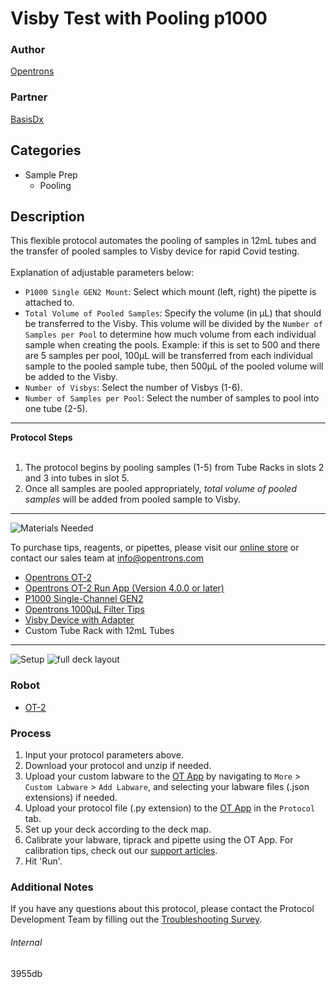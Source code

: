 # Visby Test with Pooling p1000

### Author
[Opentrons](https://opentrons.com/)

### Partner
[BasisDx](https://www.basisdx.org/)

## Categories
* Sample Prep
	* Pooling

## Description
This flexible protocol automates the pooling of samples in 12mL tubes and the transfer of pooled samples to Visby device for rapid Covid testing.</br>
</br>
Explanation of adjustable parameters below:
* `P1000 Single GEN2 Mount`: Select which mount (left, right) the pipette is attached to.
* `Total Volume of Pooled Samples`: Specify the volume (in µL) that should be transferred to the Visby. This volume will be divided by the `Number of Samples per Pool` to determine how much volume from each individual sample when creating the pools. Example: if this is set to 500 and there are 5 samples per pool, 100µL will be transferred from each individual sample to the pooled sample tube, then 500µL of the pooled volume will be added to the Visby.
* `Number of Visbys`: Select the number of Visbys (1-6).
* `Number of Samples per Pool`: Select the number of samples to pool into one tube (2-5).

---
**Protocol Steps**</br>
</br>
1. The protocol begins by pooling samples (1-5) from Tube Racks in slots 2 and 3 into tubes in slot 5.
2. Once all samples are pooled appropriately, *total volume of pooled samples* will be added from pooled sample to Visby.

---
![Materials Needed](https://s3.amazonaws.com/opentrons-protocol-library-website/custom-README-images/001-General+Headings/materials.png)

To purchase tips, reagents, or pipettes, please visit our [online store](https://shop.opentrons.com/) or contact our sales team at [info@opentrons.com](mailto:info@opentrons.com)

* [Opentrons OT-2](https://shop.opentrons.com/collections/ot-2-robot/products/ot-2)
* [Opentrons OT-2 Run App (Version 4.0.0 or later)](https://opentrons.com/ot-app/)
* [P1000 Single-Channel GEN2](https://shop.opentrons.com/collections/ot-2-pipettes/products/single-channel-electronic-pipette)
* [Opentrons 1000µL Filter Tips](https://shop.opentrons.com/collections/opentrons-tips/products/opentrons-1000ul-filter-tips)
* [Visby Device with Adapter](https://www.visbymedical.com/covid-19-test/)
* Custom Tube Rack with 12mL Tubes

---
![Setup](https://s3.amazonaws.com/opentrons-protocol-library-website/custom-README-images/001-General+Headings/Setup.png)
![full deck layout](https://opentrons-protocol-library-website.s3.amazonaws.com/custom-README-images/3955db/Visby+OT2+Maximum.png)


### Robot
* [OT-2](https://opentrons.com/ot-2)

### Process
1. Input your protocol parameters above.
2. Download your protocol and unzip if needed.
3. Upload your custom labware to the [OT App](https://opentrons.com/ot-app) by navigating to `More` > `Custom Labware` > `Add Labware`, and selecting your labware files (.json extensions) if needed.
4. Upload your protocol file (.py extension) to the [OT App](https://opentrons.com/ot-app) in the `Protocol` tab.
5. Set up your deck according to the deck map.
6. Calibrate your labware, tiprack and pipette using the OT App. For calibration tips, check out our [support articles](https://support.opentrons.com/en/collections/1559720-guide-for-getting-started-with-the-ot-2).
7. Hit 'Run'.

### Additional Notes
If you have any questions about this protocol, please contact the Protocol Development Team by filling out the [Troubleshooting Survey](https://protocol-troubleshooting.paperform.co/).

###### Internal
3955db
